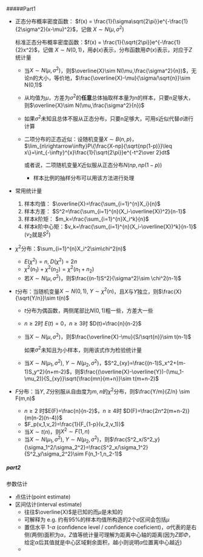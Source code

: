 #####Part1

- 正态分布概率密度函数： $f(x) = \frac{1}{\sigma\sqrt{2\pi}}e^{-\frac{1}{2\sigma^2}(x-\mu)^2}$，记做 $X\sim N(\mu,\sigma^2)$

  标准正态分布概率密度函数：$f(x) = \frac{1}{\sqrt{2\pi}}e^{-\frac{1}{2}x^2}$，记做 $X\sim N(0,1)$，用$\phi(x)$表示，分布函数用$\Phi(x)$表示，对应于$Z$统计量

  - 当$X\sim N(\mu,\sigma^2)$，则$\overline{X}\sim N(\mu,\frac{\sigma^2}{n})$，无论n的大小，等价地，$\frac{\overline{X}-\mu}{\sigma/\sqrt{n}}\sim N(0,1)$
  - 从均值为$\mu$，方差为$\sigma^2$的**任意**总体抽取样本量为n的样本，只要n足够大，则$\overline{X}\sim N(\mu,\frac{\sigma^2}{n})$
  - 如果$\sigma^2$未知且总体不服从正态分布，只要n足够大，可用$s$近似代替$\sigma$进行计算

  - 二项分布的正态近似：设随机变量$X\sim B(n,p)$，$\lim_{n\rightarrow\infty}P\{\frac{X-np}{\sqrt{np(1-p)}}\leq x\}=\int_{-\infty}^{x}\frac{1}{\sqrt{2\pi}}e^{-t^2\over 2}dt$

    或者说，二项随机变量$X$近似服从正态分布$N(np,np(1-p))$

    - 样本比例的抽样分布可以用该方法进行处理

- 常用统计量
  1. 样本均值： $\overline{X}=\frac{\sum_{i=1}^{n}X_i}{n}$
  2. 样本方差： $S^2=\frac{\sum_{i=1}^{n}(X_i-\overline{X})^2}{n-1}$
  3. 样本$k$阶矩： $m_k=\frac{\sum_{i=1}^{n}X_i^k}{n}$
  4. 样本$k$阶中心矩：$v_k=\frac{\sum_{i=1}^{n}(X_i-\overline{X})^k}{n-1}$ ($v_2$就是$S^2$)

- $\chi^2$分布：$\sum_{i=1}^{n}X_i^2\sim\chi^2(n)$

  - $E(\chi^2)=n,\;D(\chi^2)=2n$
  - $\chi^2(n_1)+\chi^2(n_2)=\chi^2(n_1+n_2)$
  - 若$X\sim N(\mu,\sigma^2)$，则$\frac{(n-1)S^2}{\sigma^2}\sim \chi^2(n-1)$

- $t$分布：当随机变量$X\sim N(0,1),\;Y\sim \chi^2(n)$，且$X$与$Y$独立，则$\frac{X}{\sqrt{Y/n}}\sim t(n)$

  - $t$分布为偶函数，两侧尾部比$N(0,1)$粗一些，方差大一些

  - $n\geq2$时 $E(t)=0$，$n\geq3$时 $D(t)=\frac{n}{n-2}$

  - 当$X\sim N(\mu,\sigma^2)$，则$\frac{\overline{X}-\mu}{S/\sqrt{n}}\sim t(n-1)$

    如果$\sigma^2$未知且为小样本，则用该式作为检验统计量

  - 当$X\sim N(\mu_1,\sigma^2),\;Y\sim N(\mu_2,\sigma^2)$，$S^2_{xy}=\frac{(n-1)S_x^2+(m-1)S_y^2}{n+m-2}$，则$\frac{(\overline{X}-\overline{Y})-(\mu_1-\mu_2)}{S_{xy}}\sqrt{\frac{mn}{m+n}}\sim t(m+n-2)$

- $F$分布：当$Y,\;Z$分别服从自由度为$m,\;n$的$\chi^2$分布，则$\frac{Y/m}{Z/n} \sim F(m,n)$

  - $n\geq2$ 时$E(F)=\frac{n}{n-2}$，$n\geq4$时 $D(F)=\frac{2n^2(m+n-2)}{m(n-2)(n-4)}$
  - $F_p(v_1,v_2)=\frac{1}{F_{1-p}(v_2,v_1)}$
  - 当$X\sim t(n)$，则$X^2\sim F(1,n)$
  - 当$X\sim N(\mu_1,\sigma^2),\;Y\sim N(\mu_2,\sigma^2)$，则$\frac{S^2_x/S^2_y}{\sigma_1^2/\sigma_2^2}=\frac{S^2_x/\sigma_1^2}{S^2_y/\sigma_2^2}\sim F(n_1-1,n_2-1)$

##### part2

参数估计
- 点估计(point estimate)
- 区间估计(interval estimate)
  - 往往$\overline{X}$是已知的而$\mu$是未知的
  - 可解释为 e.g. 约有95%的样本均值所构造的2个$\sigma$区间会包括$\mu$
  - 置信水平 1-$\alpha$ (confidence level / confidence coeficient)，$\alpha$代表的是右侧(两侧)面积为$\alpha$，$Z$值等统计量可理解为距离中心轴的距离(因为$Z$即$\Phi$，给定$\alpha$后其值就是中心区域剩余面积，越小则说明$\alpha$位置离中心越近)
  - 